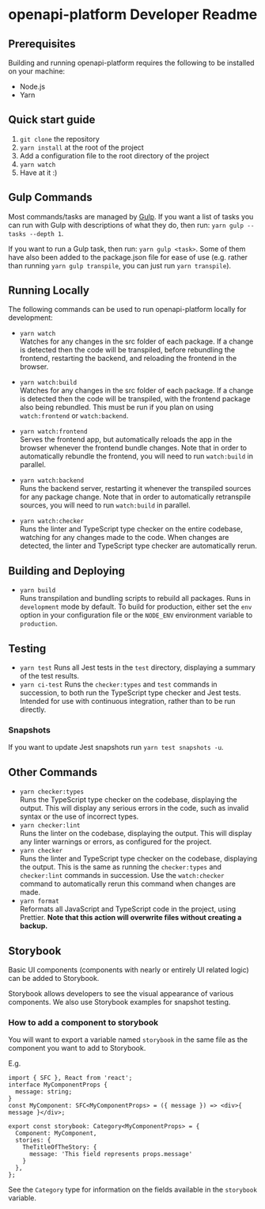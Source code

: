 # openapi-platform Developer Readme

## Prerequisites
Building and running openapi-platform requires the following to be installed on
your machine:
 * Node.js
 * Yarn

## Quick start guide
1. `git clone` the repository
1. `yarn install` at the root of the project
1. Add a configuration file to the root directory of the project
1. `yarn watch`
1. Have at it :)

## Gulp Commands
Most commands/tasks are managed by [Gulp](https://github.com/gulpjs/gulp). If
you want a list of tasks you can run with Gulp with descriptions of what they
do, then run: `yarn gulp --tasks --depth 1`.

If you want to run a Gulp task, then run: `yarn gulp <task>`. Some of them have
also been added to the package.json file for ease of use (e.g. rather than
running `yarn gulp transpile`, you can just run `yarn transpile`).

## Running Locally
The following commands can be used to run openapi-platform locally for
development:
 * `yarn watch` \
   Watches for any changes in the src folder of each package. If a change is
   detected then the code will be transpiled, before rebundling the frontend,
   restarting the backend, and reloading the frontend in the browser.

 * `yarn watch:build` \
   Watches for any changes in the src folder of each package. If a change is
   detected then the code will be transpiled, with the frontend package also
   being rebundled. This must be run if you plan on using `watch:frontend` or
   `watch:backend`.

 * `yarn watch:frontend` \
   Serves the frontend app, but automatically reloads the app in the browser
   whenever the frontend bundle changes. Note that in order to automatically
   rebundle the frontend, you will need to run `watch:build` in parallel.

 * `yarn watch:backend` \
   Runs the backend server, restarting it whenever the transpiled sources for
   any package change. Note that in order to automatically retranspile sources,
   you will need to run `watch:build` in parallel.

 * `yarn watch:checker` \
   Runs the linter and TypeScript type checker on the entire codebase, watching
   for any changes made to the code. When changes are detected, the linter and
   TypeScript type checker are automatically rerun.

## Building and Deploying
 * `yarn build` \
   Runs transpilation and bundling scripts to rebuild all packages. Runs in
   `development` mode by default. To build for production, either set the `env`
   option in your configuration file or the `NODE_ENV` environment variable to
   `production`.

## Testing
 * `yarn test`
   Runs all Jest tests in the `test` directory, displaying a summary of the
   test results.
 * `yarn ci-test`
   Runs the `checker:types` and `test` commands in succession, to both run the
   TypeScript type checker and Jest tests. Intended for use with continuous
   integration, rather than to be run directly.

### Snapshots
If you want to update Jest snapshots run `yarn test snapshots -u`.

## Other Commands
 * `yarn checker:types` \
   Runs the TypeScript type checker on the codebase, displaying the output.
   This will display any serious errors in the code, such as invalid syntax or
   the use of incorrect types.
 * `yarn checker:lint` \
   Runs the linter on the codebase, displaying the output. This will display
   any linter warnings or errors, as configured for the project.
 * `yarn checker` \
   Runs the linter and TypeScript type checker on the codebase, displaying the
   output. This is the same as running the `checker:types` and `checker:lint`
   commands in succession. Use the `watch:checker` command to automatically
   rerun this command when changes are made.
 * `yarn format` \
   Reformats all JavaScript and TypeScript code in the project, using Prettier.
   **Note that this action will overwrite files without creating a backup.**

## Storybook
Basic UI components (components with nearly or entirely UI related logic) can be added to Storybook.

Storybook allows developers to see the visual appearance of various components.
We also use Storybook examples for snapshot testing.

### How to add a component to storybook
You will want to export a variable named `storybook` in the same file as the component you want to add to Storybook.

E.g.
```tsx
import { SFC }, React from 'react';
interface MyComponentProps {
  message: string;
}
const MyComponent: SFC<MyComponentProps> = ({ message }) => <div>{ message }</div>;

export const storybook: Category<MyComponentProps> = {
  Component: MyComponent,
  stories: {
    TheTitleOfTheStory: {
      message: 'This field represents props.message'
    }
  },
};
```


See the `Category` type for information on the fields available in the `storybook` variable.

